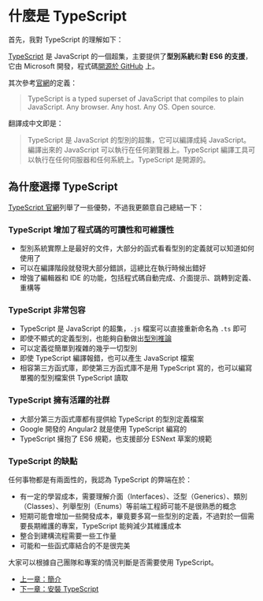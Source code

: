 # 什麼是 TypeScript

首先，我對 TypeScript 的理解如下：

[TypeScript](http://www.typescriptlang.org/) 是 JavaScript 的一個超集，主要提供了**型別系統**和**對 ES6 的支援**，它由 Microsoft 開發，程式碼[開源於 GitHub](https://github.com/Microsoft/TypeScript) 上。

其次參考[官網](http://www.typescriptlang.org/)的定義：

> TypeScript is a typed superset of JavaScript that compiles to plain JavaScript. Any browser. Any host. Any OS. Open source.

翻譯成中文即是：

> TypeScript 是 JavaScript 的型別的超集，它可以編譯成純 JavaScript。編譯出來的 JavaScript 可以執行在任何瀏覽器上。TypeScript 編譯工具可以執行在任何伺服器和任何系統上。TypeScript 是開源的。

## 為什麼選擇 TypeScript

[TypeScript 官網](http://www.typescriptlang.org/)列舉了一些優勢，不過我更願意自己總結一下：

### TypeScript 增加了程式碼的可讀性和可維護性

* 型別系統實際上是最好的文件，大部分的函式看看型別的定義就可以知道如何使用了
* 可以在編譯階段就發現大部分錯誤，這總比在執行時候出錯好
* 增強了編輯器和 IDE 的功能，包括程式碼自動完成、介面提示、跳轉到定義、重構等

### TypeScript 非常包容

* TypeScript 是 JavaScript 的超集，`.js` 檔案可以直接重新命名為 `.ts` 即可
* 即使不顯式的定義型別，也能夠自動做出[型別推論](../basics/type-inference.md)
* 可以定義從簡單到複雜的幾乎一切型別
* 即使 TypeScript 編譯報錯，也可以產生 JavaScript 檔案
* 相容第三方函式庫，即使第三方函式庫不是用 TypeScript 寫的，也可以編寫單獨的型別檔案供 TypeScript 讀取

### TypeScript 擁有活躍的社群

* 大部分第三方函式庫都有提供給 TypeScript 的型別定義檔案
* Google 開發的 Angular2 就是使用 TypeScript 編寫的
* TypeScript 擁抱了 ES6 規範，也支援部分 ESNext 草案的規範

### TypeScript 的缺點

任何事物都是有兩面性的，我認為 TypeScript 的弊端在於：

* 有一定的學習成本，需要理解介面（Interfaces）、泛型（Generics）、類別（Classes）、列舉型別（Enums）等前端工程師可能不是很熟悉的概念
* 短期可能會增加一些開發成本，畢竟要多寫一些型別的定義，不過對於一個需要長期維護的專案，TypeScript 能夠減少其維護成本
* 整合到建構流程需要一些工作量
* 可能和一些函式庫結合的不是很完美

大家可以根據自己團隊和專案的情況判斷是否需要使用 TypeScript。

* [上一章：簡介](./)
* [下一章：安裝 TypeScript](get-typescript.md)


